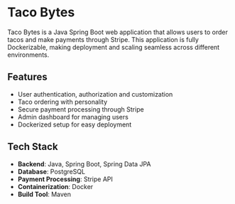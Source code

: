# Taco Bytes

Taco Bytes is a Java Spring Boot web application that allows users to order tacos and make payments through Stripe. This application is fully Dockerizable, making deployment and scaling seamless across different environments.

## Features

- User authentication, authorization and customization 
- Taco ordering with personality
- Secure payment processing through Stripe
- Admin dashboard for managing users
- Dockerized setup for easy deployment

## Tech Stack

- **Backend**: Java, Spring Boot, Spring Data JPA
- **Database**: PostgreSQL
- **Payment Processing**: Stripe API
- **Containerization**: Docker
- **Build Tool**: Maven
